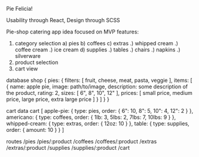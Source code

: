 Pie Felicia!

Usability through React, Design through SCSS

Pie-shop catering app idea focused on MVP features:
1) category selection
  a) pies
  b) coffees
  c) extras
    .) whipped cream
    .) coffee cream
    .) ice cream
  d) supplies
    .) tables
    .) chairs
    .) napkins
    .) silverware
2) product selection
3) cart view

database
shop {
  pies: {
    filters: [
      fruit,
      cheese,
      meat,
      pasta,
      veggie
    ],
    items: [
      {
        name: apple pie,
        image: path/to/image,
        description: some description of the product,
        rating: 2,
        sizes: [
          6",
          8",
          10",
          12"
        ],
        prices: [
          small price,
          medium price,
          large price,
          extra large price
        ] 
      }
    ] 
  }
}




cart data
cart [
  apple-pie: {
    type: pies,
    order: {
      6": 10,
      8": 5,
      10": 4,
      12": 2
    }
  },
  americano: {
    type: coffees,
    order: {
      1lb: 3,
      5lbs: 2,
      7lbs: 7,
      10lbs: 9
    }
  },
  whipped-cream: {
    type: extras,
    order: {
      12oz: 10
    }
  },
  table: {
    type: supplies,
    order: {
      amount: 10
    }
  }
]

routes
/pies
/pies/:product
/coffees
/coffees/:product
/extras
/extras/:product
/supplies
/supplies/:product
/cart